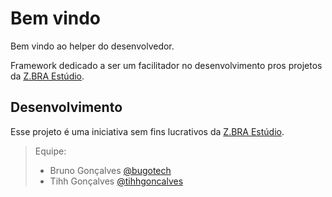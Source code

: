 # Bem vindo
Bem vindo ao helper do desenvolvedor.

Framework dedicado a ser um facilitador no desenvolvimento pros projetos da [Z.BRA Estúdio](http://www.zbraestudio.com.br).

## Desenvolvimento
Esse projeto é uma iniciativa sem fins lucrativos da [Z.BRA Estúdio](http://www.zbraestudio.com.br).

> Equipe:
> - Bruno Gonçalves [@bugotech](https://twitter.com/bugotech)
> - Tihh Gonçalves [@tihhgoncalves](https://twitter.com/tihhgoncalves)

